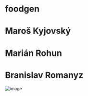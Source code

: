# foodgen

# Maroš Kyjovský

# Marián Rohun

# Branislav Romanyz
![image](https://github.com/user-attachments/assets/bb1e114b-611d-4104-b879-4671824b4fab)
